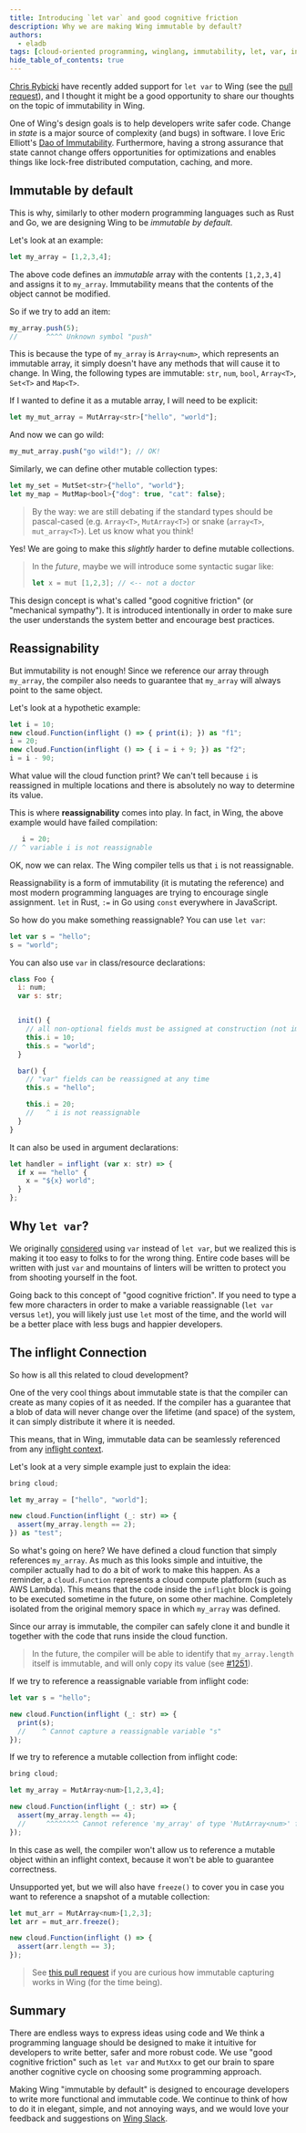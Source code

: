```yaml
---
title: Introducing `let var` and good cognitive friction
description: Why we are making Wing immutable by default?
authors: 
  - eladb
tags: [cloud-oriented programming, winglang, immutability, let, var, inflights, community]
hide_table_of_contents: true
---
```


[Chris Rybicki](https://twitter.com/rybickic) have recently added support for `let var` to Wing (see
the [pull request](https://github.com/winglang/wing/pull/1180)), and I thought it might be a good
opportunity to share our thoughts on the topic of immutability in Wing.

One of Wing's design goals is to help developers write safer code. Change in _state_ is a major
source of complexity (and bugs) in software. I love Eric Elliott's [Dao of
Immutability](https://medium.com/javascript-scene/the-dao-of-immutability-9f91a70c88cd#.9g51h5stk).
Furthermore, having a strong assurance that state cannot change offers opportunities for
optimizations and enables things like lock-free distributed computation, caching, and more.

## Immutable by default

This is why, similarly to other modern programming languages such as Rust and Go, we are designing
Wing to be *immutable by default*.

Let's look at an example:

```js
let my_array = [1,2,3,4];
```

The above code defines an *immutable* array with the contents `[1,2,3,4]` and assigns it to
`my_array`. Immutability means that the contents of the object cannot be modified.

So if we try to add an item:

```js
my_array.push(5);
//       ^^^^ Unknown symbol "push"
```

This is because the type of `my_array` is `Array<num>`, which represents an immutable array, it
simply doesn't have any methods that will cause it to change. In Wing, the following types are
immutable: `str`, `num`, `bool`, `Array<T>`, `Set<T>` and `Map<T>`.

If I wanted to define it as a mutable array, I will need to be explicit:

```js
let my_mut_array = MutArray<str>["hello", "world"];
```

And now we can go wild:

```js
my_mut_array.push("go wild!"); // OK!
```

Similarly, we can define other mutable collection types:

```js
let my_set = MutSet<str>{"hello", "world"};
let my_map = MutMap<bool>{"dog": true, "cat": false};
```

> By the way: we are still debating if the standard types should be pascal-cased (e.g. `Array<T>`,
> `MutArray<T>`) or snake (`array<T>`, `mut_array<T>`). Let us know what you think!

Yes! We are going to make this *slightly* harder to define mutable collections. 

> In the *future*, maybe we will introduce some syntactic sugar like:
> 
> ```js
> let x = mut [1,2,3]; // <-- not a doctor
> ```

This design concept is what's called "good cognitive friction" (or "mechanical sympathy"). It is
introduced intentionally in order to make sure the user understands the system better and encourage
best practices.

## Reassignability

But immutability is not enough! Since we reference our array through `my_array`, the compiler also
needs to guarantee that `my_array` will always point to the same object.

Let's look at a hypothetic example:

```js
let i = 10;
new cloud.Function(inflight () => { print(i); }) as "f1";
i = 20;
new cloud.Function(inflight () => { i = i + 9; }) as "f2";
i = i - 90;
```

What value will the cloud function print? We can't tell because `i` is reassigned in multiple
locations and there is absolutely no way to determine its value.

This is where **reassignability** comes into play. In fact, in Wing, the above example would have
failed compilation:

```js
   i = 20;
// ^ variable i is not reassignable
```

OK, now we can relax. The Wing compiler tells us that `i` is not reassignable.

Reassignability is a form of immutability (it is mutating the reference) and most modern programming
languages are trying to encourage single assignment. `let` in Rust, `:=` in Go using `const`
everywhere in JavaScript.

So how do you make something reassignable? You can use `let var`:

```js
let var s = "hello";
s = "world";
```

You can also use `var` in class/resource declarations:

```js
class Foo {
  i: num;
  var s: str;


  init() {
    // all non-optional fields must be assigned at construction (not implemented yet)
    this.i = 10;
    this.s = "world";
  }

  bar() {
    // "var" fields can be reassigned at any time
    this.s = "hello";

    this.i = 20;
    //   ^ i is not reassignable
  }
}
```

It can also be used in argument declarations:

```js
let handler = inflight (var x: str) => {
  if x == "hello" {
    x = "${x} world";
  }
};
```

## Why `let var`?

We originally [considered](https://github.com/winglang/wing/pull/1180) using `var` instead of `let
var`, but we realized this is making it too easy to folks to for the wrong thing. Entire code bases
will be written with just `var` and mountains of linters will be written to protect you from
shooting yourself in the foot.

Going back to this concept of "good cognitive friction". If you need to type a few more characters in
order to make a variable reassignable (`let var` versus `let`), you will likely just use `let` most
of the time, and the world will be a better place with less bugs and happier developers.

## The inflight Connection

So how is all this related to cloud development?

One of the very cool things about immutable state is that the compiler can create as many copies of
it as needed. If the compiler has a guarantee that a blob of data will never change over the
lifetime (and space) of the system, it can simply distribute it where it is needed.

This means, that in Wing, immutable data can be seamlessly referenced from any [inflight
context](https://docs.winglang.io/concepts/inflights).

Let's look at a very simple example just to explain the idea:

```js
bring cloud;

let my_array = ["hello", "world"];

new cloud.Function(inflight (_: str) => { 
  assert(my_array.length == 2); 
}) as "test";
```

So what's going on here? We have defined a cloud function that simply references `my_array`. As much
as this looks simple and intuitive, the compiler actually had to do a bit of work to make this
happen. As a reminder, a `cloud.Function` represents a cloud compute platform (such as AWS Lambda).
This means that the code inside the `inflight` block is going to be executed sometime in the future,
on some other machine. Completely isolated from the original memory space in which `my_array` was
defined.

Since our array is immutable, the compiler can safely clone it and bundle it together with the code
that runs inside the cloud function.

> In the future, the compiler will be able to identify that `my_array.length` itself is immutable,
> and will only copy its value (see [#1251](https://github.com/winglang/wing/issues/1251)).

If we try to reference a reassignable variable from inflight code:

```js
let var s = "hello";

new cloud.Function(inflight (_: str) => {
  print(s);
  //    ^ Cannot capture a reassignable variable "s"
});
```

If we try to reference a mutable collection from inflight code:

```js
bring cloud;

let my_array = MutArray<num>[1,2,3,4];

new cloud.Function(inflight (_: str) => {
  assert(my_array.length == 4);
  //     ^^^^^^^^ Cannot reference 'my_array' of type 'MutArray<num>' from an inflight context
});
```

In this case as well, the compiler won't allow us to reference a mutable object within an inflight
context, because it won't be able to guarantee correctness.

Unsupported yet, but we will also have `freeze()` to cover you in case you want to reference a
snapshot of a mutable collection:

```js
let mut_arr = MutArray<num>[1,2,3];
let arr = mut_arr.freeze();

new cloud.Function(inflight () => {
  assert(arr.length == 3);
});
```

> See [this pull request](https://github.com/winglang/wing/pull/1247) if you are curious how
> immutable capturing works in Wing (for the time being).

## Summary

There are endless ways to express ideas using code and We think a programming language should be
designed to make it intuitive for developers to write better, safer and more robust code. We use
"good cognitive friction" such as `let var` and `MutXxx` to get our brain to spare another cognitive
cycle on choosing some programming approach.

Making Wing "immutable by default" is designed to encourage developers to write more functional and
immutable code. We continue to think of how to do it in elegant, simple, and not annoying ways, and
we would love your feedback and suggestions on [Wing Slack](t.winglang.io/slack).

